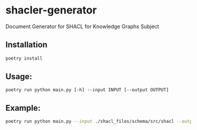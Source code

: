 # shacler-generator

Document Generator for SHACL for Knowledge Graphs Subject

## Installation

```bash
poetry install
```

## Usage:

```
poetry run python main.py [-h] --input INPUT [--output OUTPUT]
```

## Example:

```bash
poetry run python main.py --input ./shacl_files/schema/src/shacl --output ./docs
```
